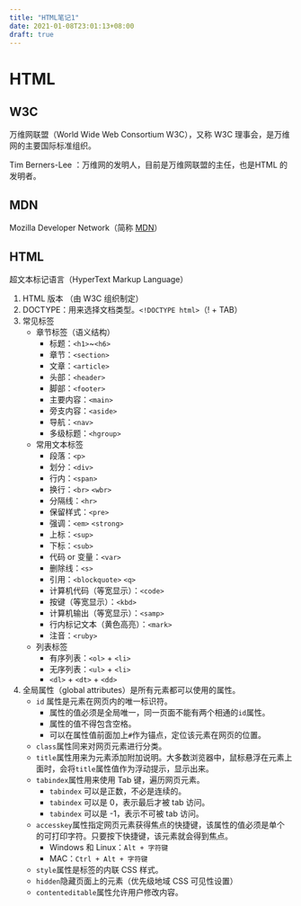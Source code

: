 ```yaml
---
title: "HTML笔记1"
date: 2021-01-08T23:01:13+08:00
draft: true
---
```


# HTML 

## W3C

万维网联盟（World Wide Web Consortium W3C），又称 W3C 理事会，是万维网的主要国际标准组织。

Tim Berners-Lee ：万维网的发明人，目前是万维网联盟的主任，也是HTML 的发明者。

## MDN

Mozilla Developer Network（简称 [MDN](https://developer.mozilla.org/zh-CN/)）

## HTML

超文本标记语言（HyperText Markup Language）

1. HTML 版本 （由 W3C 组织制定）
2. DOCTYPE：用来选择文档类型。`<!DOCTYPE html>`（! + TAB）
3. 常见标签
   - 章节标签（语义结构）
     - 标题：`<h1>`~`<h6>`
     - 章节：`<section>`
     - 文章：`<article>`
     - 头部：`<header>`
     - 脚部：`<footer>`
     - 主要内容：`<main>`
     - 旁支内容：`<aside>`
     - 导航：`<nav>`
     - 多级标题：`<hgroup>`
   - 常用文本标签
     - 段落：`<p>`
     - 划分：`<div>`
     - 行内：`<span>`
     - 换行：`<br>` `<wbr>`
     - 分隔线：`<hr>`
     - 保留样式：`<pre>`
     - 强调：`<em>` `<strong>`
     - 上标：`<sup>`
     - 下标：`<sub>`
     - 代码 or 变量：`<var>`
     - 删除线：`<s>`
     - 引用：`<blockquote>` `<q>`
     - 计算机代码（等宽显示）：`<code>`
     - 按键（等宽显示）：`<kbd>`
     - 计算机输出（等宽显示）：`<samp>`
     - 行内标记文本（黄色高亮）：`<mark>`
     - 注音：`<ruby>`
   - 列表标签
     - 有序列表：`<ol>` + `<li>` 
     - 无序列表：`<ul>` + `<li>`  
     - `<dl>` + `<dt>` + `<dd>`  
4. 全局属性（global attributes）是所有元素都可以使用的属性。
   - `id` 属性是元素在网页内的唯一标识符。
     - 属性的值必须是全局唯一，同一页面不能有两个相通的`id`属性。
     - 属性的值不得包含空格。
     - 可以在属性值前面加上`#`作为锚点，定位该元素在网页的位置。
   - `class`属性同来对网页元素进行分类。
   - `title`属性用来为元素添加附加说明。大多数浏览器中，鼠标悬浮在元素上面时，会将`title`属性值作为浮动提示，显示出来。
   - `tabindex`属性用来使用 Tab 键，遍历网页元素。
     - `tabindex` 可以是正数，不必是连续的。
     - `tabindex` 可以是 0，表示最后才被 tab 访问。
     - `tabindex` 可以是 -1，表示不可被 tab 访问。
   - `accesskey`属性指定网页元素获得焦点的快捷键，该属性的值必须是单个的可打印字符。只要按下快捷键，该元素就会得到焦点。
     - Windows 和 Linux：`Alt + 字符键`
     - MAC：`Ctrl + Alt + 字符键`
   - `style`属性是标签的内联 CSS 样式。
   - `hidden`隐藏页面上的元素（优先级地域 CSS 可见性设置）
   - `contenteditable`属性允许用户修改内容。

